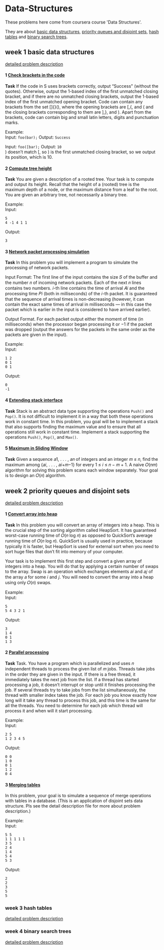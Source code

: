 # Data-Structures

These problems here come from coursera course 'Data Structures'.

They are about [basic data structures](#week-1-basic-data-structures), [priority queues and disjoint sets](#week-2-priority-queues-and-disjoint-sets), [hash tables](#week-3-hash-tables) and [binary search trees](#week-4-binary-search-trees).

## week 1 basic data structures
[detailed problem description](week1_basic_data_structures/week1_basic_data_structures.pdf)

#### 1 [Check brackets in the code](week1_basic_data_structures/1_brackets_in_code/check_brackets.py)

**Task** If the code in S uses brackets correctly, output “Success" (without the quotes). Otherwise, output the 1-based index of the first unmatched closing bracket, and if there are no unmatched closing brackets, output the 1-based index of the first unmatched opening bracket. Code can contain any brackets from the set []{}(), where the opening brackets are [,{, and ( and the closing brackets corresponding to them are ],}, and ). Apart from the brackets, code can contain big and small latin letters, digits and punctuation marks.

Example:\
Input:
`foo(bar);`
Output:
`Success`

Input:
`foo([bar);`
Output:
`10`\
) doesn’t match [, so ) is the first unmatched closing bracket, so we output its position, which is 10.

#### 2 [Compute tree height](week1_basic_data_structures/2_tree_height/tree-height.py)

**Task** You are given a description of a rooted tree. Your task is to compute and output its height. Recall that the height of a (rooted) tree is the maximum depth of a node, or the maximum distance from a leaf to the root. You are given an arbitrary tree, not necessarily a binary tree.

Example:\
Input:
```
5
4 -1 4 1 1
```
Output:
```
3
```

#### 3 [Network packet processing simulation](week1_basic_data_structures/3_network_simulation/process_packages.py)

**Task** In this problem you will implement a program to simulate the processing of network packets.

Input Format: The first line of the input contains the size 𝑆 of the buffer and the number 𝑛 of incoming network packets. Each of the next 𝑛 lines contains two numbers. 𝑖-th line contains the time of arrival 𝐴𝑖 and the processing time 𝑃𝑖 (both in milliseconds) of the 𝑖-th packet. It is guaranteed that the sequence of arrival times is non-decreasing (however, it can contain the exact same times of arrival in milliseconds — in this case the packet which is earlier in the input is considered to have arrived earlier).

Output Format. For each packet output either the moment of time (in milliseconds) when the processor began processing it or −1 if the packet was dropped (output the answers for the packets in the same order as the packets are given in the input).

Example:\
Input:
```
1 2
0 1
0 1
```
Output:
```
0
-1
```

#### 4 [Extending stack interface](week1_basic_data_structures/4_stack_with_max/stack_with_max_naive.py)

**Task** Stack is an abstract data type supporting the operations `Push()` and `Pop()`. It is not difficult to implement it in a way that both these operations work in constant time. In this problem, you goal will be to implement a stack that also supports finding the maximum value and to ensure that all operations still work in constant time. Implement a stack supporting the operations `Push()`, `Pop()`, and `Max()`.

#### 5 [Maximum in Sliding Window](week1_basic_data_structures/5_max_sliding_window/max_sliding_window.py)

**Task** Given a sequence 𝑎1, . . . , 𝑎𝑛 of integers and an integer 𝑚 ≤ 𝑛, find the maximum among {𝑎𝑖, . . . , 𝑎𝑖+𝑚−1} for every 1 ≤ 𝑖 ≤ 𝑛 − 𝑚 + 1. A naive 𝑂(𝑛𝑚) algorithm for solving this problem scans each window separately. Your goal is to design an 𝑂(𝑛) algorithm.


## week 2 priority queues and disjoint sets
[detailed problem description](week2_priority_queues_and_disjoint_sets/week2_priority_queues_and_disjoint_sets.pdf)

#### 1 [Convert array into heap](week2_priority_queues_and_disjoint_sets/1_make_heap/build_heap.py)

**Task** In this problem you will convert an array of integers into a heap. This is the crucial step of the sorting algorithm called HeapSort. It has guaranteed worst-case running time of 𝑂(𝑛 log 𝑛) as opposed to QuickSort’s average running time of 𝑂(𝑛 log 𝑛). QuickSort is usually used in practice, because typically it is faster, but HeapSort is used for external sort when you need to sort huge files that don’t fit into memory of your computer.

Your task is to implement this first step and convert a given array of integers into a heap. You will do that by applying a certain number of swaps to the array. Swap is an operation which exchanges elements 𝑎𝑖 and 𝑎𝑗 of the array 𝑎 for some 𝑖 and 𝑗. You will need to convert the array into a heap using only 𝑂(𝑛) swaps.

Example:\
Input:
```
5
5 4 3 2 1
```
Output:
```
3
1 4
0 1
1 3
```

#### 2 [Parallel processing](week2_priority_queues_and_disjoint_sets/2_job_queue/job_queue.py)

**Task** Task. You have a program which is parallelized and uses 𝑛 independent threads to process the given list of 𝑚 jobs. Threads take jobs in the order they are given in the input. If there is a free thread, it immediately takes the next job from the list. If a thread has started processing a job, it doesn’t interrupt or stop until it finishes processing the job. If several threads try to take jobs from the list simultaneously, the thread with smaller index takes the job. For each job you know exactly how long will it take any thread to process this job, and this time is the same for all the threads. You need to determine for each job which thread will process it and when will it start processing.

Example:\
Input:
```
2 5
1 2 3 4 5
```
Output:
```
0 0
1 0
0 1
1 2
0 4
```

#### 3 [Merging tables](week2_priority_queues_and_disjoint_sets/3_merging_tables/merging_tables.py)

In this problem, your goal is to simulate a sequence of merge operations with tables in a database. (This is an application of disjoint sets data structure. Pls see the detail description file for more about problem description.)

Example:\
Input:
```
5 5
1 1 1 1 1
3 5
2 4
1 4
5 4
5 3
```
Output:
```
2
2
3
5
5
```


### week 3 hash tables
[detailed problem description]()

### week 4 binary search trees
[detailed problem description]()
